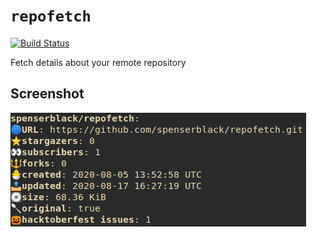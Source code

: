 # `repofetch`

[![Build Status](https://travis-ci.com/spenserblack/repofetch.svg?branch=master)](https://travis-ci.com/spenserblack/repofetch)

Fetch details about your remote repository

## Screenshot

![`repofetch spenserblack/repofetch`](https://github.com/spenserblack/repofetch/blob/master/images/screenshot.png?raw=true)
